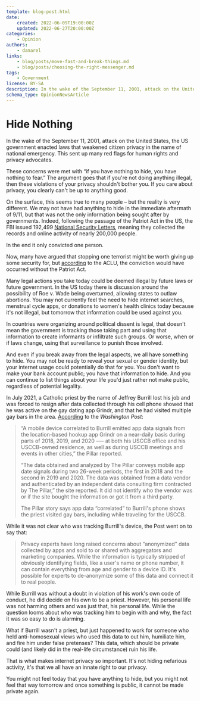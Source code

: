 ```yaml
---
template: blog-post.html
date:
    created: 2022-06-09T19:00:00Z
    updated: 2022-06-27T20:00:00Z
categories:
    - Opinion
authors:
    - danarel
links:
    - blog/posts/move-fast-and-break-things.md
    - blog/posts/choosing-the-right-messenger.md
tags:
    - Government
license: BY-SA
description: In the wake of the September 11, 2001, attack on the United States, the US government enacted laws that weakened citizen privacy in the name of national emergency.
schema_type: OpinionNewsArticle
---
```

# Hide Nothing

In the wake of the September 11, 2001, attack on the United States, the US government enacted laws that weakened citizen privacy in the name of national emergency. This sent up many red flags for human rights and privacy advocates.<!-- more -->

These concerns were met with “if you have nothing to hide, you have nothing to fear.” The argument goes that if you're not doing anything illegal, then these violations of your privacy shouldn't bother you. If you care about privacy, you clearly can't be up to anything good.

On the surface, this seems true to many people – but the reality is very different. We may not have had anything to hide in the immediate aftermath of 9/11, but that was not the only information being sought after by governments. Indeed, following the passage of the Patriot Act in the US, the FBI issued 192,499 [National Security Letters](https://www.aclu.org/other/national-security-letters), meaning they collected the records and online activity of nearly 200,000 people.

In the end it only convicted one person.

Now, many have argued that stopping one terrorist might be worth giving up some security for, but [according](https://web.archive.org/web/20230318132243/https://www.aclu.org/issues/national-security/privacy-and-surveillance/surveillance-under-patriot-act) to the ACLU, the conviction would have occurred without the Patriot Act.

Many legal actions you take today could be deemed illegal by future laws or future government. In the US today there is discussion around the possibility of Roe v. Wade being overturned, allowing states to outlaw abortions. You may not currently feel the need to hide internet searches, menstrual cycle apps, or donations to women's health clinics today because it's not illegal, but tomorrow that information could be used against you.

In countries were organizing around political dissent is legal, that doesn't mean the government is tracking those taking part and using that information to create informants or infiltrate such groups. Or worse, when or if laws change, using that surveillance to punish those involved.

And even if you break away from the legal aspects, we all have something to hide. You may not be ready to reveal your sexual or gender identity, but your internet usage could potentially do that for you. You don't want to make your bank account public; you have that information to hide. And you can continue to list things about your life you'd just rather not make public, regardless of potential legality.

In July 2021, a Catholic priest by the name of Jeffrey Burrill lost his job and was forced to resign after data collected through his cell phone showed that he was active on the gay dating app Grindr, and that he had visited multiple gay bars in the area. [According](https://www.washingtonpost.com/religion/2021/07/20/bishop-misconduct-resign-burrill/) to the *Washington Post*:

> “A mobile device correlated to Burrill emitted app data signals from the location-based hookup app Grindr on a near-daily basis during parts of 2018, 2019, and 2020 —– at both his USCCB office and his USCCB-owned residence, as well as during USCCB meetings and events in other cities,” the Pillar reported.
>
> “The data obtained and analyzed by The Pillar conveys mobile app date signals during two 26-week periods, the first in 2018 and the second in 2019 and 2020. The data was obtained from a data vendor and authenticated by an independent data consulting firm contracted by The Pillar,” the site reported. It did not identify who the vendor was or if the site bought the information or got it from a third party.
>
> The Pillar story says app data “correlated” to Burrill's phone shows the priest visited gay bars, including while traveling for the USCCB.

While it was not clear who was tracking Burrill's device, the Post went on to say that:

> Privacy experts have long raised concerns about “anonymized” data collected by apps and sold to or shared with aggregators and marketing companies. While the information is typically stripped of obviously identifying fields, like a user's name or phone number, it can contain everything from age and gender to a device ID. It's possible for experts to de-anonymize some of this data and connect it to real people.

While Burrill was without a doubt in violation of his work's own code of conduct, he did decide on his own to be a priest. However, his personal life was not harming others and was just that, his personal life. While the question looms about who was tracking him to begin with and why, the fact it was so easy to do is alarming.

What if Burrill wasn't a priest, but just happened to work for someone who held anti-homosexual views who used this data to out him, humiliate him, and fire him under false pretenses? This data, which should be private could (and likely did in the real-life circumstance) ruin his life.

That is what makes internet privacy so important. It's not hiding nefarious activity, it's that we all have an innate right to our privacy.

You might not feel today that you have anything to hide, but you might not feel that way tomorrow and once something is public, it cannot be made private again.
